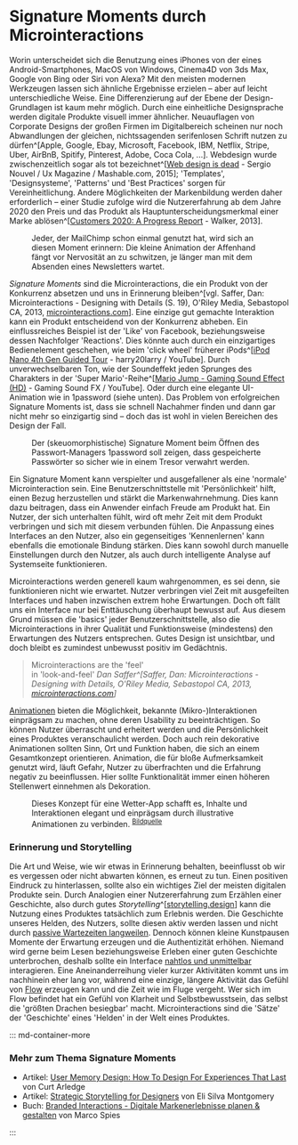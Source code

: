 # Signature Moments durch Microinteractions

Worin unterscheidet sich die Benutzung eines iPhones von der eines Android-Smartphones, MacOS von Windows, Cinema4D von 3ds Max, Google von Bing oder Siri von Alexa? Mit den meisten modernen Werkzeugen lassen sich ähnliche Ergebnisse erzielen – aber auf leicht unterschiedliche Weise.
Eine Differenzierung auf der Ebene der Design-Grundlagen ist kaum mehr möglich. Durch eine einheitliche Designsprache werden digitale Produkte visuell immer ähnlicher. Neuauflagen von Corporate Designs der großen Firmen im Digitalbereich scheinen nur noch Abwandlungen der gleichen, nichtssagenden serifenlosen Schrift nutzen zu dürfen^[Apple, Google, Ebay, Microsoft, Facebook, IBM, Netflix, Stripe, Uber, AirBnB, Spitify, Pinterest, Adobe, Coca Cola, ...]. Webdesign wurde zwischenzeitlich sogar als tot bezeichnet^[[Web design is dead](https://mashable.com/2015/07/06/why-web-design-dead/) - Sergio Nouvel / Ux Magazine / Mashable.com, 2015]; 'Templates', 'Designsysteme', 'Patterns' und 'Best Practices' sorgen für Vereinheitlichung. Andere Möglichkeiten der Markenbildung werden daher erforderlich – einer Studie zufolge wird die Nutzererfahrung ab dem Jahre 2020 den Preis und das Produkt als Hauptunterscheidungsmerkmal einer Marke ablösen^[[Customers 2020: A Progress Report](https://www.walkerinfo.com/knowledge-center/featured-research-reports/customers2020-1) - Walker, 2013]. 

<figure class="content-thin">
  <img data-src="/images/signature-moments/mailchimp-send.gif">
  <figcaption>
    Jeder, der MailChimp schon einmal genutzt hat, wird sich an diesen Moment erinnern: Die kleine Animation der Affenhand fängt vor Nervosität an zu schwitzen, je länger man mit dem Absenden eines Newsletters wartet.
  </figcaption>
</figure>

_Signature Moments_ sind die Microinteractions, die ein Produkt von der Konkurrenz absetzen und uns in Erinnerung bleiben^[vgl. Saffer, Dan: Microinteractions - Designing with Details (S. 19), O'Riley Media, Sebastopol CA, 2013, [microinteractions.com](http://microinteractions.com/)]. 
Eine einzige gut gemachte Interaktion kann ein Produkt entscheidend von der Konkurrenz abheben. Ein einflussreiches Beispiel ist der 'Like' von Facebook, beziehungsweise dessen Nachfolger 'Reactions'. 
Dies könnte auch durch ein einzigartiges Bedienelement geschehen, wie beim 'click wheel' früherer iPods^[[iPod Nano 4th Gen Guided Tour](https://youtu.be/f-nvLQFQ5LQ) - harry20larry / YouTube]. Durch unverwechselbaren Ton, wie der Soundeffekt jeden Sprunges des Charakters in der 'Super Mario'-Reihe^[[Mario Jump - Gaming Sound Effect (HD)](https://youtu.be/37-paiEz0mQ) - Gaming Sound FX / YouTube]. Oder durch eine elegante UI-Animation wie in 1password (siehe unten). Das Problem von erfolgreichen Signature Moments ist, dass sie schnell Nachahmer finden und dann gar nicht mehr so einzigartig sind – doch das ist wohl in vielen Bereichen des Design der Fall.

<figure class="content-thin">
  <img data-src="/images/signature-moments/1password-open.gif">
  <figcaption>
    Der (skeuomorphistische) Signature Moment beim Öffnen des Passwort-Managers 1password soll zeigen, dass gespeicherte Passwörter so sicher wie in einem Tresor verwahrt werden.
  </figcaption>
</figure>

Ein Signature Moment kann verspielter und ausgefallener als eine 'normale' Microinteraction sein. Eine Benutzerschnittstelle mit 'Persönlichkeit' hilft, einen Bezug herzustellen und stärkt die Markenwahrnehmung. Dies kann dazu beitragen, dass ein Anwender einfach Freude am Produkt hat. Ein Nutzer, der sich unterhalten fühlt, wird oft mehr Zeit mit dem Produkt verbringen und sich mit diesem verbunden fühlen.
Die Anpassung eines Interfaces an den Nutzer, also ein gegenseitiges 'Kennenlernen' kann ebenfalls die emotionale Bindung stärken. Dies kann sowohl durch manuelle Einstellungen durch den Nutzer, als auch durch intelligente Analyse auf Systemseite funktionieren.

Microinteractions werden generell kaum wahrgenommen, es sei denn, sie funktionieren nicht wie erwartet. Nutzer verbringen viel Zeit mit ausgefeilten Interfaces und haben inzwischen extrem hohe Erwartungen. Doch oft fällt uns ein Interface nur bei Enttäuschung überhaupt bewusst auf. Aus diesem Grund müssen die 'basics' jeder Benutzerschnittstelle, also die Microinteractions in ihrer Qualität und Funktionsweise (mindestens) den Erwartungen des Nutzers entsprechen. Gutes Design ist unsichtbar, und doch bleibt es zumindest unbewusst positiv im Gedächtnis.

> Microinteractions are the 'feel' <br>in 'look-and-feel'
> <cite>Dan Saffer^[Saffer, Dan: Microinteractions - Designing with Details, O'Riley Media, Sebastopol CA, 2013, [microinteractions.com](http://microinteractions.com/)]</cite>

[Animationen](/animation-and-pace) bieten die Möglichkeit, bekannte (Mikro-)Interaktionen einprägsam zu machen, ohne deren Usability zu beeinträchtigen. So können Nutzer überrascht und erheitert werden und die Persönlichkeit eines Produktes veranschaulicht werden. Doch auch rein dekorative Animationen sollten Sinn, Ort und Funktion haben, die sich an einem Gesamtkonzept orientieren. Animation, die für bloße Aufmerksamkeit genutzt wird, läuft Gefahr, Nutzer zu überfrachten und die Erfahrung negativ zu beeinflussen. Hier sollte Funktionalität immer einen höheren Stellenwert einnehmen als Dekoration.

<figure class="content-thin">
  <img data-src="/images/signature-moments/weather-app.gif">
  <figcaption>
    Dieses Konzept für eine Wetter-App schafft es, Inhalte und Interaktionen elegant und einprägsam durch illustrative Animationen zu verbinden.
    <sup><a href="https://codepen.io/davidkpiano/full/ByNPQw">Bildquelle</a></sup>
  </figcaption>
</figure>

### Erinnerung und Storytelling

Die Art und Weise, wie wir etwas in Erinnerung behalten, beeinflusst ob wir es vergessen oder nicht abwarten können, es erneut zu tun. Einen positiven Eindruck zu hinterlassen, sollte also ein wichtiges Ziel der meisten digitalen Produkte sein. 
Durch Analogien einer Nutzererfahrung zum Erzählen einer Geschichte, also durch gutes _Storytelling_^[[storytelling.design](https://storytelling.design/)] kann die Nutzung eines Produktes tatsächlich zum Erlebnis werden. 
Die Geschichte unseres Helden, des Nutzers, sollte diesen aktiv werden lassen und nicht durch [passive Wartezeiten langweilen](/animation-and-pace#gefuhlte-geschwindigkeit). Dennoch können kleine Kunstpausen Momente der Erwartung erzeugen und die Authentizität erhöhen. 
Niemand wird gerne beim Lesen beziehungsweise Erleben einer guten Geschichte unterbrochen, deshalb sollte ein Interface [nahtlos und unmittelbar](/feedback#unmittelbarkeit-und-flow) interagieren. Eine Aneinanderreihung vieler kurzer Aktivitäten kommt uns im nachhinein eher lang vor, während eine einzige, längere Aktivität das Gefühl von [Flow](/feedback#unmittelbarkeit-und-flow) erzeugen kann und die Zeit wie im Fluge vergeht. Wer sich im Flow befindet hat ein Gefühl von Klarheit und Selbstbewusstsein, das selbst die 'größten Drachen besiegbar' macht. Microinteractions sind die 'Sätze' der 'Geschichte' eines 'Helden' in der Welt eines&nbsp;Produktes.

::: md-container-more

### Mehr zum Thema Signature Moments

* Artikel: [User Memory Design: How To Design For Experiences That Last](https://www.smashingmagazine.com/2016/08/user-memory-design-how-to-design-for-experiences-that-last/) von Curt Arledge
* Artikel: [Strategic Storytelling for Designers](https://uxdesign.cc/strategic-storytelling-for-designers-e6fdc6a9cbfc) von Eli Silva Montgomery
* Buch: [Branded Interactions - Digitale Markenerlebnisse planen & gestalten](http://www.brandedinteractions.de/) von Marco Spies

:::



<!-- ^[[https://dribbble.com/shots/2440217-Fluid-Switch](/images/animation-and-pace/switch-fluidswitch.gif)] -->


<!-- <figure class="content-thin">
  <img data-src="/images/signature-moments/pull-to-refresh-planet.gif">
  <figcaption>
    XXXX
    <sup><a href="https://dribbble.com/shots/2111739-Pull-To-Refresh">Bildquelle</a></sup>
  </figcaption>
</figure> -->